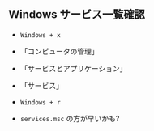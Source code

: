 ## Windows サービス一覧確認

- `Windows + x`
- 「コンピュータの管理」
- 「サービスとアプリケーション」
- 「サービス」

- `Windows + r`
- `services.msc`
の方が早いかも?
